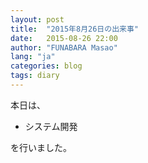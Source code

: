 ```yaml
---
layout: post
title:  "2015年8月26日の出来事"
date:   2015-08-26 22:00
author: "FUNABARA Masao"
lang: "ja"
categories: blog
tags: diary
---
```


本日は、

* システム開発

を行いました。
